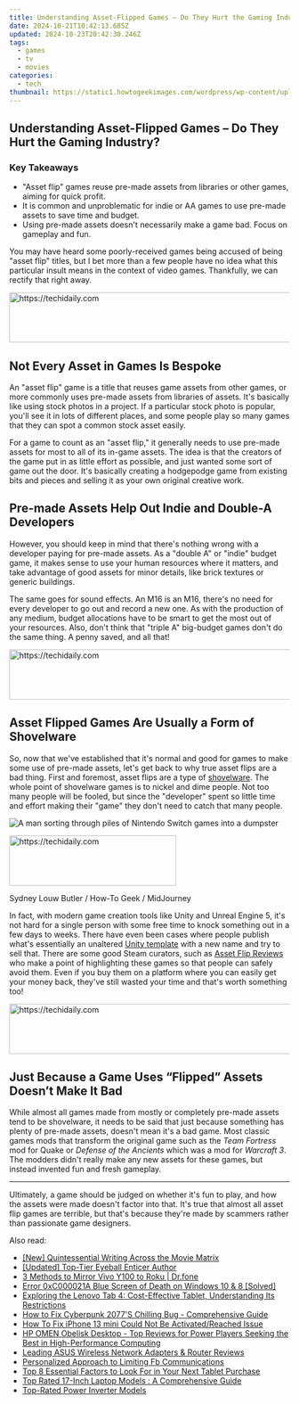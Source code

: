 ```yaml
---
title: Understanding Asset-Flipped Games – Do They Hurt the Gaming Industry?
date: 2024-10-21T10:42:13.685Z
updated: 2024-10-23T20:42:30.246Z
tags:
  - games
  - tv
  - movies
categories:
  - tech
thumbnail: https://static1.howtogeekimages.com/wordpress/wp-content/uploads/2024/08/a-designer-working-on-game-creation-with-three-screens-in-front-of-them-one-showing-a-3d-model-of-a-character-another-displaying-a-game-screen-and-the-third-showing-the-unreal-marketplace.jpg
---
```


## Understanding Asset-Flipped Games – Do They Hurt the Gaming Industry?

### Key Takeaways

* "Asset flip" games reuse pre-made assets from libraries or other games, aiming for quick profit.
* It is common and unproblematic for indie or AA games to use pre-made assets to save time and budget.
* Using pre-made assets doesn't necessarily make a game bad. Focus on gameplay and fun.

 You may have heard some poorly-received games being accused of being "asset flip" titles, but I bet more than a few people have no idea what this particular insult means in the context of video games. Thankfully, we can rectify that right away.

<!-- affiliate ads begin -->
<a href="https://appsumo.8odi.net/c/5597632/2037359/7443" target="_top" id="2037359">
  <img src="//a.impactradius-go.com/display-ad/7443-2037359" border="0" alt="https://techidaily.com" width="728" height="90"/>
</a>
<img height="0" width="0" src="https://appsumo.8odi.net/i/5597632/2037359/7443" style="position:absolute;visibility:hidden;" border="0" />
<!-- affiliate ads end -->

##  Not Every Asset in Games Is Bespoke

 An "asset flip" game is a title that reuses game assets from other games, or more commonly uses pre-made assets from libraries of assets. It's basically like using stock photos in a project. If a particular stock photo is popular, you'll see it in lots of different places, and some people play so many games that they can spot a common stock asset easily.

 For a game to count as an "asset flip," it generally needs to use pre-made assets for most to all of its in-game assets. The idea is that the creators of the game put in as little effort as possible, and just wanted some sort of game out the door. It's basically creating a hodgepodge game from existing bits and pieces and selling it as your own original creative work.

##  Pre-made Assets Help Out Indie and Double-A Developers

 However, you should keep in mind that there's nothing wrong with a developer paying for pre-made assets. As a "double A" or "indie" budget game, it makes sense to use your human resources where it matters, and take advantage of good assets for minor details, like brick textures or generic buildings.

 The same goes for sound effects. An M16 is an M16, there's no need for every developer to go out and record a new one. As with the production of any medium, budget allocations have to be smart to get the most out of your resources. Also, don't think that "triple A" big-budget games don't do the same thing. A penny saved, and all that!

<!-- affiliate ads begin -->
<a href="https://aligracehair.sjv.io/c/5597632/1886073/19272" target="_top" id="1886073">
  <img src="//a.impactradius-go.com/display-ad/19272-1886073" border="0" alt="https://techidaily.com" width="728" height="90"/>
</a>
<img height="0" width="0" src="https://aligracehair.sjv.io/i/5597632/1886073/19272" style="position:absolute;visibility:hidden;" border="0" />
<!-- affiliate ads end -->

##  Asset Flipped Games Are Usually a Form of Shovelware

 So, now that we've established that it's normal and good for games to make some use of pre-made assets, let's get back to why true asset flips are a bad thing. First and foremost, asset flips are a type of [shovelware](https://screen-sharing-recording.techidaily.com/updated-2024-approved-premium-video-capture-without-extras/). The whole point of shovelware games is to nickel and dime people. Not too many people will be fooled, but since the "developer" spent so little time and effort making their "game" they don't need to catch that many people.

![A man sorting through piles of Nintendo Switch games into a dumpster](https://static1.howtogeekimages.com/wordpress/wp-content/uploads/2024/08/a-man-sorting-through-piles-of-nintendo-switch-games-into-a-dumpster.png) 

<!-- affiliate ads begin -->
<a href="https://aligracehair.sjv.io/c/5597632/1959773/19272" target="_top" id="1959773">
  <img src="//a.impactradius-go.com/display-ad/19272-1959773" border="0" alt="https://techidaily.com" width="300" height="90"/>
</a>
<img height="0" width="0" src="https://aligracehair.sjv.io/i/5597632/1959773/19272" style="position:absolute;visibility:hidden;" border="0" />
<!-- affiliate ads end -->

Sydney Louw Butler / How-To Geek / MidJourney

 In fact, with modern game creation tools like Unity and Unreal Engine 5, it's not hard for a single person with some free time to knock something out in a few days to weeks. There have even been cases where people publish what's essentially an unaltered [Unity template](https://assetstore.unity.com/search#cf-ec%5Fcategory=templates) with a new name and try to sell that. There are some good Steam curators, such as [Asset Flip Reviews](https://store.steampowered.com/curator/41754370-Asset-Flip-Reviews/) who make a point of highlighting these games so that people can safely avoid them. Even if you buy them on a platform where you can easily get your money back, they've still wasted your time and that's worth something too!

<!-- affiliate ads begin -->
<a href="https://appsumo.8odi.net/c/5597632/2144310/7443" target="_top" id="2144310">
  <img src="//a.impactradius-go.com/display-ad/7443-2144310" border="0" alt="https://techidaily.com" width="728" height="90"/>
</a>
<img height="0" width="0" src="https://appsumo.8odi.net/i/5597632/2144310/7443" style="position:absolute;visibility:hidden;" border="0" />
<!-- affiliate ads end -->

##  Just Because a Game Uses “Flipped” Assets Doesn’t Make It Bad

 While almost all games made from mostly or completely pre-made assets tend to be shovelware, it needs to be said that just because something has plenty of pre-made assets, doesn't mean it's a bad game. Most classic games mods that transform the original game such as the _Team Fortress_ mod for Quake or _Defense of the Ancients_ which was a mod for _Warcraft 3_. The modders didn't really make any new assets for these games, but instead invented fun and fresh gameplay.

---

 Ultimately, a game should be judged on whether it's fun to play, and how the assets were made doesn't factor into that. It's true that almost all asset flip games are terrible, but that's because they're made by scammers rather than passionate game designers.

<ins class="adsbygoogle"
     style="display:block"
     data-ad-format="autorelaxed"
     data-ad-client="ca-pub-7571918770474297"
     data-ad-slot="1223367746"></ins>

<ins class="adsbygoogle"
     style="display:block"
     data-ad-client="ca-pub-7571918770474297"
     data-ad-slot="8358498916"
     data-ad-format="auto"
     data-full-width-responsive="true"></ins>

<span class="atpl-alsoreadstyle">Also read:</span>
<div><ul>
<li><a href="https://extra-guidance.techidaily.com/new-quintessential-writing-across-the-movie-matrix/"><u>[New] Quintessential Writing Across the Movie Matrix</u></a></li>
<li><a href="https://fox-info.techidaily.com/updated-top-tier-eyeball-enticer-author/"><u>[Updated] Top-Tier Eyeball Enticer Author</u></a></li>
<li><a href="https://screen-mirror.techidaily.com/3-methods-to-mirror-vivo-y100-to-roku-drfone-by-drfone-android/"><u>3 Methods to Mirror Vivo Y100 to Roku | Dr.fone</u></a></li>
<li><a href="https://blue-screen-error.techidaily.com/error-0xc000021a-blue-screen-of-death-on-windows-10-and-8-solved/"><u>Error 0xC000021A Blue Screen of Death on Windows 10 & 8 [Solved]</u></a></li>
<li><a href="https://buynow-help.techidaily.com/exploring-the-lenovo-tab-4-cost-effective-tablet-understanding-its-restrictions/"><u>Exploring the Lenovo Tab 4: Cost-Effective Tablet, Understanding Its Restrictions</u></a></li>
<li><a href="https://win-answers.techidaily.com/how-to-fix-cyberpunk-2077s-chilling-bug-comprehensive-guide/"><u>How to Fix Cyberpunk 2077'S Chilling Bug - Comprehensive Guide</u></a></li>
<li><a href="https://activate-lock.techidaily.com/how-to-fix-iphone-13-mini-could-not-be-activatedreached-issue-by-drfone-ios/"><u>How To Fix iPhone 13 mini Could Not Be Activated/Reached Issue</u></a></li>
<li><a href="https://buynow-help.techidaily.com/hp-omen-obelisk-desktop-top-reviews-for-power-players-seeking-the-best-in-high-performance-computing/"><u>HP OMEN Obelisk Desktop - Top Reviews for Power Players Seeking the Best in High-Performance Computing</u></a></li>
<li><a href="https://buynow-help.techidaily.com/leading-asus-wireless-network-adapters-and-router-reviews/"><u>Leading ASUS Wireless Network Adapters & Router Reviews</u></a></li>
<li><a href="https://facebook.techidaily.com/personalized-approach-to-limiting-fb-communications/"><u>Personalized Approach to Limiting Fb Communications</u></a></li>
<li><a href="https://buynow-help.techidaily.com/top-8-essential-factors-to-look-for-in-your-next-tablet-purchase/"><u>Top 8 Essential Factors to Look For in Your Next Tablet Purchase</u></a></li>
<li><a href="https://buynow-help.techidaily.com/top-rated-17-inch-laptop-models-a-comprehensive-guide/"><u>Top Rated 17-Inch Laptop Models : A Comprehensive Guide</u></a></li>
<li><a href="https://buynow-help.techidaily.com/top-rated-power-inverter-models/"><u>Top-Rated Power Inverter Models</u></a></li>
</ul></div>

